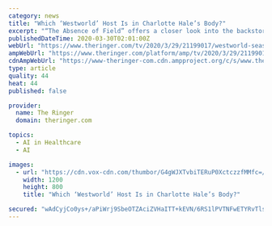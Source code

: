 ```yaml
---
category: news
title: "Which ‘Westworld’ Host Is in Charlotte Hale’s Body?"
excerpt: "“The Absence of Field” offers a closer look into the backstories of Caleb Nichols and whoever is inside of Charlotte Hale, while also showing some of the parallels between the lives of hosts in Westworld and those living in a human world shaped by big data and artificial intelligence ... to Kid Cudi hum is therapy enough for me, but ..."
publishedDateTime: 2020-03-30T02:01:00Z
webUrl: "https://www.theringer.com/tv/2020/3/29/21199017/westworld-season-3-episode-3-recap-charlotte-hale-host"
ampWebUrl: "https://www.theringer.com/platform/amp/tv/2020/3/29/21199017/westworld-season-3-episode-3-recap-charlotte-hale-host"
cdnAmpWebUrl: "https://www-theringer-com.cdn.ampproject.org/c/s/www.theringer.com/platform/amp/tv/2020/3/29/21199017/westworld-season-3-episode-3-recap-charlotte-hale-host"
type: article
quality: 44
heat: 44
published: false

provider:
  name: The Ringer
  domain: theringer.com

topics:
  - AI in Healthcare
  - AI

images:
  - url: "https://cdn.vox-cdn.com/thumbor/G4gWJXTvbiTERuP0XctczzfMMfc=/0x0:1200x800/1400x1050/filters:focal(502x86:694x278):no_upscale()/cdn.vox-cdn.com/uploads/chorus_image/image/66572696/chin_westworld_S3E3_hbo_ringer.0.jpg"
    width: 1200
    height: 800
    title: "Which ‘Westworld’ Host Is in Charlotte Hale’s Body?"

secured: "wAdCyjCo0ys+/aPiWrj9SbeOTZAciZVHaITT+kEVN/6RS1lPVTNFwETYRvTlsHjeXIYcaLhZQRIn0I5Az4uduoNY+WoCTdsdl8FUdlIouAeZpAVgIHpgrsiVvstinIlgv2RkoGlyazwnQDmkTfIRl6YGymqMCocrjlCN9w+58d5tM35O6wRM3J6qnr2Su55smwSP33T2XszSotG66n+LUiQNk6tmR+GlIhoB/AoviP1hpT8eStxIbmJLVAVjb+eJNh9e4R359X5jsAD+gdIhRkn+LblUKffzAAtW42vNmPW4ynaH0bGARoULdBb2uBNch/GnsAwvSrk/LXoEiqrfot6pVf2vTMF3B6ZpqMqgSqdHtPKjWW6Duz4cU1O+SQ8XR81/YSFpnArpktjAYobJBpTtkv3cQLndQla7UaQOKZev0DnyUQ5QIvz70KKEJuXKp7qYzNXKRpNXXJ1BjF8eBZAnPLbuCTFOGmpbi+eOT8A=;LNUaqjjnDbfyPNdwM8jfhg=="
---
```


